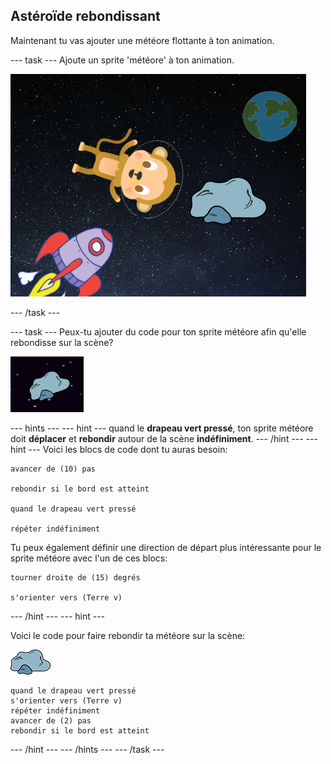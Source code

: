 ## Astéroïde rebondissant

Maintenant tu vas ajouter une météore flottante à ton animation.

\--- task \--- Ajoute un sprite 'météore' à ton animation.

![Ajout d'un sprite météore](images/space-rock-sprite.png)

\--- /task \---

\--- task \--- Peux-tu ajouter du code pour ton sprite météore afin qu'elle rebondisse sur la scène?

![Tester une météore rebondissante](images/space-bounce-test.png)

\--- hints \--- \--- hint \--- quand le **drapeau vert pressé**, ton sprite météore doit **déplacer** et **rebondir** autour de la scène **indéfiniment**. \--- /hint \--- \--- hint \--- Voici les blocs de code dont tu auras besoin:

```blocks3
avancer de (10) pas

rebondir si le bord est atteint

quand le drapeau vert pressé

répéter indéfiniment
```

Tu peux également définir une direction de départ plus intéressante pour le sprite météore avec l'un de ces blocs:

```blocks3
tourner droite de (15) degrés

s'orienter vers (Terre v)
```

\--- /hint \--- \--- hint \---

Voici le code pour faire rebondir ta météore sur la scène:

![Sprite Météore](images/sprite-rock.png)

```blocks3
quand le drapeau vert pressé
s'orienter vers (Terre v)
répéter indéfiniment
avancer de (2) pas
rebondir si le bord est atteint
```

\--- /hint \--- \--- /hints \--- \--- /task \---